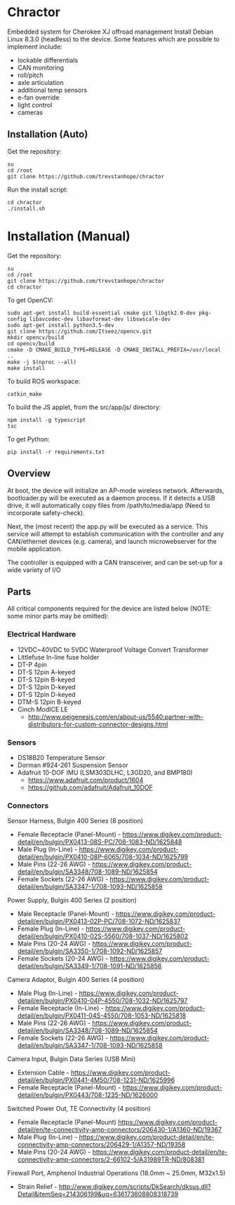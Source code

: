 # Chractor
Embedded system for Cherokee XJ offroad management
Install Debian Linux 8.3.0 (headless) to the device.
Some features which are possible to implement include:
- lockable differentials
- CAN monitoring 
- roll/pitch
- axle articulation
- additional temp sensors
- e-fan override
- light control
- cameras

## Installation (Auto)

Get the repository:

    su
    cd /root
    git clone https://github.com/trevstanhope/chractor

Run the install script:

    cd chractor
    ./install.sh

# Installation (Manual)
Get the repository:

    su
    cd /root
    git clone https://github.com/trevstanhope/chractor
    cd chractor

To get OpenCV:

	sudo apt-get install build-essential cmake git libgtk2.0-dev pkg-config libavcodec-dev libavformat-dev libswscale-dev
	sudo apt-get install python3.5-dev
	git clone https://github.com/Itseez/opencv.git
	mkdir opencv/build
	cd opencv/build
	cmake -D CMAKE_BUILD_TYPE=RELEASE -D CMAKE_INSTALL_PREFIX=/usr/local ..
	make -j $(nproc --all)
	make install


To build ROS workspace:

	catkin_make

To build the JS applet, from the src/app/js/ directory:
    
    npm install -g typescript
    tsc

To get Python:

	pip install -r requirements.txt

## Overview
At boot, the device will initialize an AP-mode wireless network. Afterwards, bootloader.py will be executed as a daemon process. If it detects a USB drive, it will automatically copy files from /path/to/media/app (Need to incorporate safety-check).

Next, the (most recent) the app.py will be executed as a service. This service will attempt to establish communication with the controller and any CAN/ethernet devices (e.g. camera), and launch microwebserver for the mobile application. 

The controller is equipped with a CAN transceiver, and can be set-up for a wide variety of I/O 

## Parts
All critical components required for the device are listed below (NOTE: some minor parts may be omitted):

### Electrical Hardware
* 12VDC~40VDC to 5VDC Waterproof Voltage Convert Transformer
* Littlefuse In-line fuse holder
* DT-P 4pin
* DT-S 12pin A-keyed
* DT-S 12pin B-keyed
* DT-S 12pin D-keyed
* DT-S 12pin D-keyed
* DTM-S 12pin B-keyed
* Cinch ModICE LE
	* http://www.peigenesis.com/en/about-us/5540:partner-with-distributors-for-custom-connector-designs.html

### Sensors
* DS18B20 Temperature Sensor
* Dorman #924-261 Suspension Sensor
* Adafruit 10-DOF IMU (LSM303DLHC, L3GD20, and BMP180)
	* https://www.adafruit.com/product/1604
	* https://github.com/adafruit/Adafruit_10DOF

### Connectors
Sensor Harness, Bulgin 400 Series (8 position)

* Female Receptacle (Panel-Mount) - https://www.digikey.com/product-detail/en/bulgin/PX0413-08S-PC/708-1083-ND/1625848
* Male Plug (In-Line) - https://www.digikey.com/product-detail/en/bulgin/PX0410-08P-6065/708-1034-ND/1625799
* Male Pins (22-26 AWG) - https://www.digikey.com/product-detail/en/bulgin/SA3348/708-1089-ND/1625854
* Female Sockets (22-26 AWG) - https://www.digikey.com/product-detail/en/bulgin/SA3347-1/708-1093-ND/1625858

Power Supply, Bulgin 400 Series (2 position)

* Male Receptacle (Panel-Mount) - https://www.digikey.com/product-detail/en/bulgin/PX0413-02P-PC/708-1072-ND/1625837
* Female Plug (In-Line) - https://www.digikey.com/product-detail/en/bulgin/PX0410-02S-5560/708-1037-ND/1625802
* Male Pins (20-24 AWG) - https://www.digikey.com/product-detail/en/bulgin/SA3350-1/708-1092-ND/1625857
* Female Sockets (20-24 AWG) - https://www.digikey.com/product-detail/en/bulgin/SA3349-1/708-1091-ND/1625856

Camera Adaptor, Bulgin 400 Series (4 position)

* Male Plug (In-Line) - https://www.digikey.com/product-detail/en/bulgin/PX0410-04P-4550/708-1032-ND/1625797
* Female Receptacle (In-Line) - https://www.digikey.com/product-detail/en/bulgin/PX0411-04S-4550/708-1053-ND/1625818
* Male Pins (22-26 AWG) - https://www.digikey.com/product-detail/en/bulgin/SA3348/708-1089-ND/1625854
* Female Sockets (22-26 AWG) - https://www.digikey.com/product-detail/en/bulgin/SA3347-1/708-1093-ND/1625858

Camera Input, Bulgin Data Series (USB Mini)

* Extension Cable - https://www.digikey.com/product-detail/en/bulgin/PX0441-4M50/708-1231-ND/1625996
* Female Receptacle (Panel-Mount) - https://www.digikey.com/product-detail/en/bulgin/PX0443/708-1235-ND/1626000

Switched Power Out, TE Connectivity (4 position)

* Female Receptacle (Panel-Mount) https://www.digikey.com/product-detail/en/te-connectivity-amp-connectors/206430-1/A1360-ND/19367
* Male Plug (In-Line) - https://www.digikey.com/product-detail/en/te-connectivity-amp-connectors/206429-1/A1357-ND/19358
* Male Pins (20-24 AWG) - https://www.digikey.com/product-detail/en/te-connectivity-amp-connectors/2-66102-5/A31989TR-ND/808381

Firewall Port, Amphenol Industrial Operations (18.0mm ~ 25.0mm, M32x1.5)

* Strain Relief - http://www.digikey.com/scripts/DkSearch/dksus.dll?Detail&itemSeq=214306199&uq=636173608808318739
